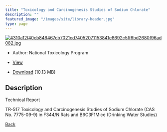 ```yaml
---
title: "Toxicology and Carcinogenesis Studies of Sodium Chlorate"
description: ""
featured_image: "/images/site/library-header.jpg"
type: page
---
```


<a href="https://drive.google.com/uc?export=view&id=1frG_9wx5c4whZ4yNzZ503_yPnNEplDbc" target="_blank">![4310a12f40cb846467cb7021cd74052071153841e8692c5ff6bd2680f96ad082.jpg](https://drive.google.com/uc?export=view&id=1Wm9Rr1M0o-OK2Hm5jHY_1xjl9gAJh5nI)</a>
* Author: National Toxicology Program
* <a href="https://drive.google.com/uc?export=view&id=1frG_9wx5c4whZ4yNzZ503_yPnNEplDbc" target="_blank">View</a>

* [Download](https://drive.google.com/uc?export=download&id=1frG_9wx5c4whZ4yNzZ503_yPnNEplDbc) (10.13 MB)

## Description<div>
<p>Technical Report</p>
<p>TR-517 Toxicology and Carcinogenesis Studies of Sodium Chlorate (CAS No. 7775-09-9) in F344/N Rats and B6C3F1Mice (Drinking Water Studies)</p></div>

[Back](/library/)
